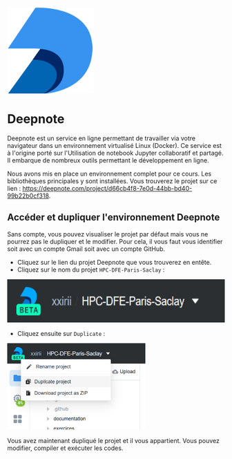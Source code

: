 <img src="../support/materiel/deepnote.png" height="200">

# Deepnote

Deepnote est un service en ligne permettant de travailler via votre navigateur dans un environnement virtualisé Linux (Docker).
Ce service est à l'origine porté sur l'Utilisation de notebook Jupyter collaboratif et partagé.
Il embarque de nombreux outils permettant le développement en ligne.

Nous avons mis en place un environnement complet pour ce cours.
Les bibliothèques principales y sont installées.
Vous trouverez le projet sur ce lien : https://deepnote.com/project/d66cb4f8-7e0d-44bb-bd40-99b22b0cf318.

## Accéder et dupliquer l'environnement Deepnote

Sans compte, vous pouvez visualiser le projet par défaut mais vous ne pourrez pas le dupliquer et le modifier.
Pour cela, il vous faut vous identifier soit avec un compte Gmail soit avec un compte GitHub.

- Cliquez sur le lien du projet Deepnote que vous trouverez en entête.
- Cliquez sur le nom du projet `HPC-DFE-Paris-Saclay` :

<img src="../support/materiel/deepnote_project_name.png" height="100">

- Cliquez ensuite sur `Duplicate` :

<img src="../support/materiel/deepnote_duplicate.png" height="200">

Vous avez maintenant dupliqué le projet et il vous appartient.
Vous pouvez modifier, compiler et exécuter les codes.
